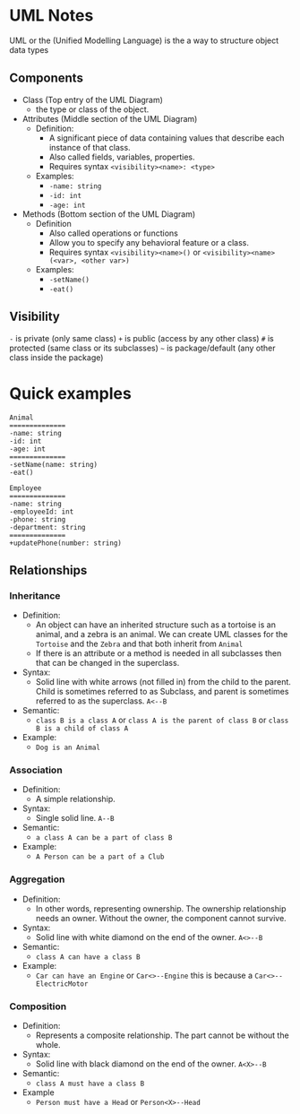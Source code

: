 # UML Notes
UML or the (Unified Modelling Language) is the a way to structure object data types
## Components 
- Class (Top entry of the UML Diagram)
  - the type or class of the object.
- Attributes (Middle section of the UML Diagram)
  - Definition:
    - A significant piece of data containing values that describe each instance of that class.
    - Also called fields, variables, properties.
    - Requires syntax `<visibility><name>: <type>`
  - Examples:
    - `-name: string`
    - `-id: int`
    - `-age: int`
- Methods (Bottom section of the UML Diagram)
  - Definition
    - Also called operations or functions
    - Allow you to specify any behavioral feature or a class.
    - Requires syntax `<visibility><name>()` or `<visibility><name>(<var>, <other var>)`
  - Examples:
    - `-setName()`
    - `-eat()`
## Visibility
`-` is private (only same class)
`+` is public (access by any other class)
`#` is protected (same class or its subclasses)
`~` is package/default (any other class inside the package)

# Quick examples
```
Animal
==============
-name: string
-id: int
-age: int
==============
-setName(name: string)
-eat()
```

```
Employee
==============
-name: string
-employeeId: int
-phone: string
-department: string
==============
+updatePhone(number: string)
```

## Relationships
### Inheritance
  - Definition:
    - An object can have an inherited structure such as a tortoise is an animal, and a zebra is an animal. We can create UML classes for the `Tortoise` and the `Zebra` and that both inherit from `Animal`
    - If there is an attribute or a method is needed in all subclasses then that can be changed in the superclass.
  - Syntax:
    - Solid line with white arrows (not filled in) from the child to the parent. Child is sometimes referred to as Subclass, and parent is sometimes referred to as the superclass. `A<--B`
  - Semantic:
    - `class B is a class A` or `class A is the parent of class B` or `class B is a child of class A`
  - Example:
    - `Dog is an Animal`
### Association 
  - Definition:
    - A simple relationship.
  - Syntax:
    - Single solid line. `A--B`
  - Semantic:
    - `a class A can be a part of class B`
  - Example:
    - `A Person can be a part of a Club`
### Aggregation
  - Definition:
    - In other words, representing ownership. The ownership relationship needs an owner. Without the owner, the component cannot survive.
  - Syntax:
    - Solid line with white diamond on the end of the owner. `A<>--B`
  - Semantic:
    - `class A can have a class B`
  - Example:
    - `Car can have an Engine` or `Car<>--Engine` this is because a `Car<>--ElectricMotor`
### Composition
  - Definition:
    - Represents a composite relationship. The part cannot be without the whole. 
  - Syntax:
    - Solid line with black diamond on the end of the owner. `A<X>--B`
  - Semantic:
    - `class A must have a class B`
  - Example
    - `Person must have a Head` or `Person<X>--Head`